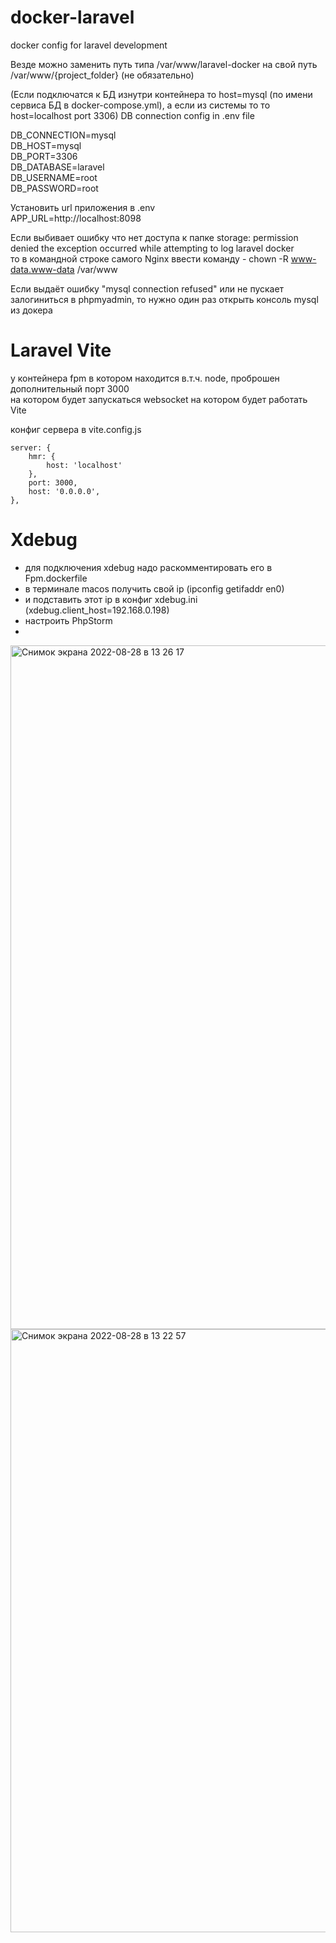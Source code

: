 # docker-laravel
docker config for laravel development

Везде можно заменить путь типа /var/www/laravel-docker на свой путь /var/www/{project_folder} (не обязательно)

(Если подключатся к БД изнутри контейнера то host=mysql (по имени сервиса БД в docker-compose.yml), а если из системы то то host=localhost port 3306)
DB connection config in .env file

DB_CONNECTION=mysql <br>
DB_HOST=mysql <br>
DB_PORT=3306 <br>
DB_DATABASE=laravel <br>
DB_USERNAME=root <br>
DB_PASSWORD=root <br>

Установить url приложения в .env <br>
APP_URL=http://localhost:8098

Если выбивает ошибку что нет доступа к папке storage:
permission denied the exception occurred while attempting to log laravel docker <br>
то в командной строке самого Nginx ввести команду - 
chown -R www-data.www-data /var/www

Если выдаёт ошибку "mysql connection refused" или не пускает залогиниться в phpmyadmin, то нужно один раз открыть консоль mysql из докера

# Laravel Vite

у контейнера fpm в котором находится в.т.ч. node, проброшен дополнительный порт 3000 <br>
на котором будет запускаться websocket  на котором будет работать Vite <br>

конфиг сервера в vite.config.js

    server: {
        hmr: {
            host: 'localhost'
        },
        port: 3000,
        host: '0.0.0.0',
    },

# Xdebug
- для подключения xdebug надо раскомментировать его в Fpm.dockerfile
- в терминале macos получить свой ip (ipconfig getifaddr en0) 
- и подставить этот ip в конфиг xdebug.ini (xdebug.client_host=192.168.0.198)
- настроить PhpStorm
- 
<img width="1094" alt="Снимок экрана 2022-08-28 в 13 26 17" src="https://user-images.githubusercontent.com/5227819/187069327-89e51fbd-527a-4646-b6b2-e0e462e073f2.png">


<img width="965" alt="Снимок экрана 2022-08-28 в 13 22 57" src="https://user-images.githubusercontent.com/5227819/187069224-45c4edaf-4c5e-45db-8979-2d269e4b0507.png">
